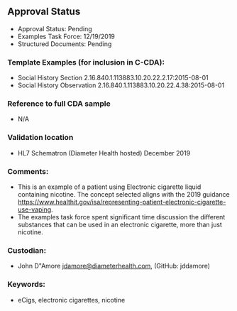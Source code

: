 ## Approval Status
* Approval Status: Pending
* Examples Task Force: 12/19/2019
* Structured Documents: Pending

### Template Examples (for inclusion in C-CDA): 
* Social History Section 2.16.840.1.113883.10.20.22.2.17:2015-08-01 
* Social History Observation 2.16.840.1.113883.10.20.22.4.38:2015-08-01 

### Reference to full CDA sample
* N/A

### Validation location
* HL7 Schematron (Diameter Health hosted) December 2019

### Comments: 
* This is an example of a patient using Electronic cigarette liquid containing nicotine. The concept selected aligns with the 2019 guidance https://www.healthit.gov/isa/representing-patient-electronic-cigarette-use-vaping. 
* The examples task force spent significant time discussion the different substances that can be used in an electronic cigarette, more than just nicotine.

### Custodian: 
* John D"Amore <jdamore@diameterhealth.com>, (GitHub: jddamore)

### Keywords: 
* eCigs, electronic cigarettes, nicotine